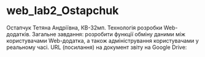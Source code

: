 # web_lab2_Ostapchuk
Остапчук Тетяна Андріївна, КВ-32мп. 
Технологія розробки Web-додатків. 
Загальне завдання: розробити функції обміну даними між користувачами Web-додатка, а також адміністрування користувачами у реальному часі. 
URL (посилання) на документ звіту на Google Drive: